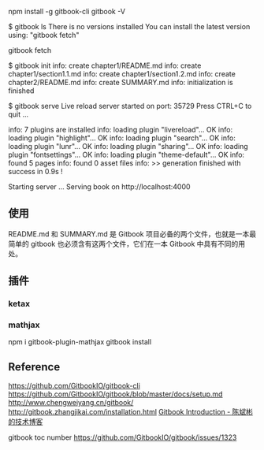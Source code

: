 
npm install -g gitbook-cli
gitbook -V

$ gitbook ls
There is no versions installed
You can install the latest version using: "gitbook fetch"

gitbook fetch

$ gitbook init
info: create chapter1/README.md
info: create chapter1/section1.1.md
info: create chapter1/section1.2.md
info: create chapter2/README.md
info: create SUMMARY.md
info: initialization is finished


$ gitbook serve
Live reload server started on port: 35729
Press CTRL+C to quit ...

info: 7 plugins are installed
info: loading plugin "livereload"... OK
info: loading plugin "highlight"... OK
info: loading plugin "search"... OK
info: loading plugin "lunr"... OK
info: loading plugin "sharing"... OK
info: loading plugin "fontsettings"... OK
info: loading plugin "theme-default"... OK
info: found 5 pages
info: found 0 asset files
info: >> generation finished with success in 0.9s !

Starting server ...
Serving book on http://localhost:4000

## 使用

README.md 和 SUMMARY.md 是 Gitbook 项目必备的两个文件，也就是一本最简单的 gitbook 也必须含有这两个文件，它们在一本 Gitbook 中具有不同的用处。


## 插件

### ketax

### mathjax
npm i gitbook-plugin-mathjax
gitbook install


## Reference

https://github.com/GitbookIO/gitbook-cli
https://github.com/GitbookIO/gitbook/blob/master/docs/setup.md
http://www.chengweiyang.cn/gitbook/
http://gitbook.zhangjikai.com/installation.html
[Gitbook Introduction - 陈斌彬的技术博客](https://cnbin.github.io/blog/2015/07/16/gitbook-introduction/)



gitbook toc number
https://github.com/GitbookIO/gitbook/issues/1323





